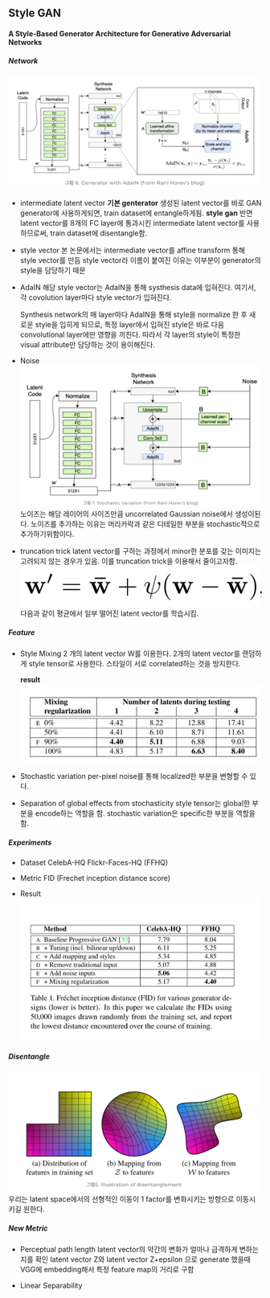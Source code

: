 ## Style GAN

#### A Style-Based Generator Architecture for Generative Adversarial Networks

##### Network

![1](./pic/1.png)
* intermediate latent vector 
    **기본 genterator**
    생성된 latent vector를 바로 GAN generator에 사용하게되면, train dataset에 entangle하게됨.
    **style gan**
    반면 latent vector를 8개의 FC layer에 통과시킨 intermediate latent vector를 사용하므로써, 
    train dataset에 disentangle함.

* style vector
    본 논문에서는 intermediate vector를 affine transform 통해 style vector를 만듬
    style vector라 이름이 붙여진 이유는 이부분이 generator의 style을 담당하기 때문

* AdaIN
    해당 style vector는 AdaIN을 통해 systhesis data에 입혀진다.
    여기서, 각 covolution layer마다 style vector가 입혀진다.

    Synthesis network의 매 layer마다 AdaIN을 통해 style을 normalize 한 후 새로운 style을 입히게 되므로, 특정 layer에서 입혀진 style은 바로 다음 convolutional layer에만 영향을 끼친다. 따라서 각 layer의 style이 특정한 visual attribute만 담당하는 것이 용이해진다.
    
* Noise
    ![2](./pic/2.png)
    노이즈는 해당 레이어의 사이즈만큼 uncorrelated Gaussian noise에서 생성이된다.
    노이즈를 추가하는 이유는 머리카락과 같은 디테일한 부분을 stochastic적으로 추가하기위함이다.

* truncation trick
    latent vector를 구하는 과정에서 minor한 분포를 갖는 이미지는 고려되지 않는 경우가 있음.
    이를 truncation trick을 이용해서 줄이고자함.
    ![7](./pic/7.jpeg)
    다음과 같이 평균에서 일부 떨어진 latent vector를 학습시킴.

##### Feature
* Style Mixing
    2 개의 latent vector W를 이용한다.
    2개의 latent vector를 랜덤하게 style tensor로 사용한다.
    스타일이 서로 correlated하는 것을 방지한다.
    
  **result**
    ![4](./pic/4.jpeg)
* Stochastic variation
    per-pixel noise를 통해 localized한 부분을 변형할 수 있다.

* Separation of global effects from stochasticity
    style tensor는 global한 부분을 encode하는 역할을 함.
    stochastic variation은 specific한 부분을 역할을 함.
    

##### Experiments
* Dataset
    CelebA-HQ
    Flickr-Faces-HQ (FFHQ)

* Metric
    FID (Frechet inception distance score)
* Result
![5](./pic/5.jpeg)

##### Disentangle
![3](./pic/3.png)
우리는 latent space에서의 선형적인 이동이 1 factor를 변화시키는 방향으로 이동시키길 원한다.

##### New Metric
* Perceptual path length
    latent vector의 약간의 변화가 얼마나 급격하게 변하는지를 확인
    latent vector Z와 latent vector Z+epsilon 으로 generate 했을때 VGG에 embedding해서 특정 feature map의 거리로 구함
    
* Linear Separability


    
    
